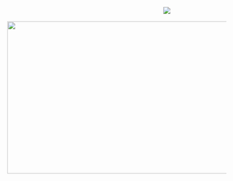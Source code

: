 &emsp; &emsp; &emsp; &emsp; &emsp; &emsp; &emsp; &emsp; &emsp; &emsp; &emsp; &emsp; &emsp; &emsp; &emsp; &emsp; &emsp; &emsp; &emsp; &emsp; ![](https://komarev.com/ghpvc/?username=yutanejohiel&color=grey&style=plastic&label=dolls&abbreviated=true)

<p align="center">
  <img width="600" height="350" src="https://files.catbox.moe/0mf1r4.gif">
</p>
 
